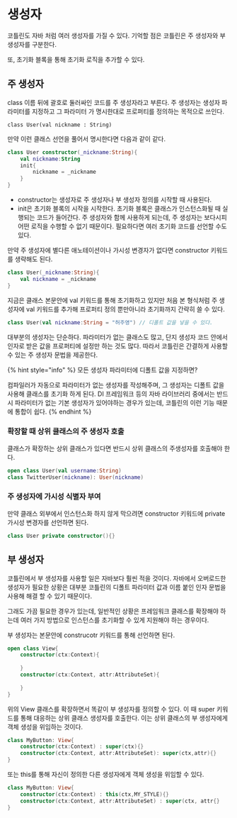 # 생성자

코틀린도 자바 처럼 여러 생성자를 가질 수 있다. 기억할 점은 코틀린은 주 생성자와 부 생성자를 구분한다.&#x20;

또, 초기화 블록을 통해 초기화 로직을 추가할 수 있다.



## 주 생성자

class 이름 뒤에 괄호로 둘러싸인 코드를 주 생성자라고 부른다. 주 생성자는 생성자 파라미터를 지정하고 그 파라미터 가 명시한대로 프로퍼티를 정의하는 목적으로 쓰인다.&#x20;

`class User(val nickname : String)`

만약 이런 클래스 선언을 풀어서 명시한다면 다음과 같이 같다.&#x20;

```kotlin
class User constructor(_nickname:String){
    val nickname:String
    init{
        nickname = _nickname
    }
}
```

* constructor는 생성자로 주 생성자나 부 생성자 정의를 시작할 때 사용된다.&#x20;
* init은 초기화 블록의 시작을 시작한다. 초기화 블록은 클래스가 인스턴스화될 때 실행되는 코드가 들어간다. 주 생성자와 함께 사용하게 되는데, 주 생성자는 보다시피 어떤 로직을 수행할 수 없기 때문이다. 필요하다면 여러 초기화 코드를 선언할 수도 있다.

만약 주 생성자에 별다른 애노테이션이나 가시성 변경자가 없다면 constructor 키워드를 생략해도 된다.&#x20;

```kotlin
class User(_nickname:String){
    val nickname = _nickname
}
```

지금은 클래스 본문안에 val 키워드를 통해 초기화하고 있지만 처음 본 형식처럼 주 생성자에 val 키워드를 추가해 프로퍼티 정의 뿐만아니라 초기화까지 간략히 쓸 수 있다.&#x20;



```kotlin
class User(val nickname:String = "허주영") // 디폴트 값을 넣을 수 있다.
```

대부분의 생성자는 단순하다. 파라미터가 없는 클래스도 많고, 단지 생성자 코드 안에서 인자로 받은 값을 프로퍼티에 설정만 하는 것도 많다. 따라서 코틀린은 간결하게 사용할 수 있는 주 생성자 문법을 제공한다.



{% hint style="info" %}
모든 생성자 파라미터에 디폴트 값을 지정하면?

컴파일러가 자동으로 파라미터가 없는 생성자를 작성해주며, 그 생성자는 디폴트 값을 사용해 클래스를 초기화 하게 된다. DI 프레임워크 등의 자바 라이브러리 중에서는 반드시 파라미터가 없는 기본 생성자가 있어야하는 경우가 있는데, 코틀린의 이런 기능 때문에 통합이 쉽다.
{% endhint %}



### 확장할 때 상위 클래스의 주 생성자 호출&#x20;

클래스가 확장하는 상위 클래스가 있다면 반드시 상위 클래스의 주생성자를 호출해야 한다.

```kotlin
open class User(val username:String)
class TwitterUser(nickname): User(nickname)
```



### 주 생성자에 가시성 식별자 부여&#x20;

만약 클래스 외부에서 인스턴스화 하지 않게 막으려면 constructor 키워드에 private 가시성 변경자를 선언하면 된다.

```kotlin
class User private constructor(){}
```



## 부 생성자

코틀린에서 부 생성자를 사용할 일은 자바보다 훨씬 적을 것이다. 자바에서 오버로드한 생성자가 필요한 상황은 대부분 코틀린의 디폴트 파라미터 값과 이름 붙인 인자 문법을 사용해 해결 할 수 있기 때문이다.&#x20;

그래도 가끔 필요한 경우가 있는데, 일반적인 상황은 프레임워크 클래스를 확장해야 하는데 여러 가지 방법으로 인스턴스를 초기화할 수 있게 지원해야 하는 경우이다.&#x20;

부 생성자는 본문안에 construcotr 키워드를 통해 선언하면 된다.

```kotlin
open class View{
    constructor(ctx:Context){
        
    }
    constructor(ctx:Context, attr:AttributeSet){
        
    }
}
```

위의 View 클래스를 확장하면서 똑같이 부 생성자를 정의할 수 있다. 이 때 super 키워드를 통해 대응하는 상위 클래스 생성자를 호출한다. 이는 상위 클래스의 부 생성자에게 객체 생성을 위임하는 것이다.

```kotlin
class MyButton: View{
    constructor(ctx:Context) : super(ctx){}
    constructor(ctx:Context, attr:AttributeSet): super(ctx,attr){}
}
```

또는 this를 통해 자신이 정의한 다른 생성자에게 객체 생성을 위임할 수 있다.

```kotlin
class MyButton: View{
    constructor(ctx:Context) : this(ctx,MY_STYLE){}
    constructor(ctx:Context, attr:AttributeSet) : super(ctx, attr{}
}
```



